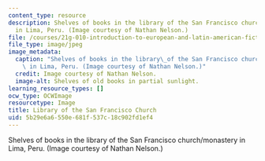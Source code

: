 ```yaml
---
content_type: resource
description: Shelves of books in the library of the San Francisco church/monastery
  in Lima, Peru. (Image courtesy of Nathan Nelson.)
file: /courses/21g-010-introduction-to-european-and-latin-american-fiction-fall-2006/5b29e6a6550e681f537c18c902fd1ef4_21g-010f06.jpg
file_type: image/jpeg
image_metadata:
  caption: "Shelves of books in the library\_of the San Francisco church/monastery\
    \ in Lima, Peru. (Image courtesy of Nathan Nelson.)"
  credit: Image courtesy of Nathan Nelson.
  image-alt: Shelves of old books in partial sunlight.
learning_resource_types: []
ocw_type: OCWImage
resourcetype: Image
title: Library of the San Francisco Church
uid: 5b29e6a6-550e-681f-537c-18c902fd1ef4
---
```

Shelves of books in the library of the San Francisco church/monastery in Lima, Peru. (Image courtesy of Nathan Nelson.)

